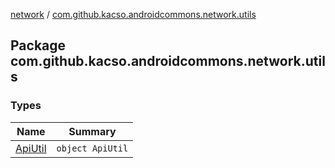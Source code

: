 [network](../index.md) / [com.github.kacso.androidcommons.network.utils](.)

## Package com.github.kacso.androidcommons.network.utils

### Types

| Name | Summary |
|---|---|
| [ApiUtil](-api-util/index.md) | `object ApiUtil` |
